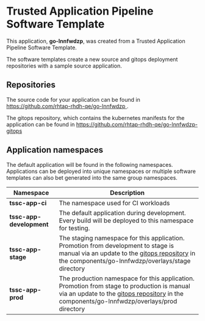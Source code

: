 # Trusted Application Pipeline Software Template

This application, **go-lnnfwdzp**, was created from a Trusted Application Pipeline Software Template.

The software templates create a new source and gitops deployment repositories with a sample source application. 

## Repositories

The source code for your application can be found in [https://github.com/rhtap-rhdh-qe/go-lnnfwdzp ](https://github.com/rhtap-rhdh-qe/go-lnnfwdzp ).
 
The gitops repository, which contains the kubernetes manifests for the application can be found in 
[https://github.com/rhtap-rhdh-qe/go-lnnfwdzp-gitops ](https://github.com/rhtap-rhdh-qe/go-lnnfwdzp-gitops ) 

## Application namespaces 

The default application will be found in the following namespaces. Applications can be deployed into unique namespaces or multiple software templates can also bet generated into the same group namespaces.  

|  Namespace   |  Description   |  
| -------- | -------- |
| **tssc-app-ci** | The namespace used for CI workloads |
| **tssc-app-development** | The default application during development. Every build will be deployed to this namespace for testing. |
| **tssc-app-stage** | The staging namespace for this application. Promotion from development to stage is manual via an update to the [gitops repository](https://github.com/rhtap-rhdh-qe/go-lnnfwdzp-gitops ) in the components/go-lnnfwdzp/overlays/stage directory |
| **tssc-app-prod** | The production namespace for this application. Promotion from stage to production is manual via an update to the [gitops repository](https://github.com/rhtap-rhdh-qe/go-lnnfwdzp-gitops ) in the components/go-lnnfwdzp/overlays/prod directory |